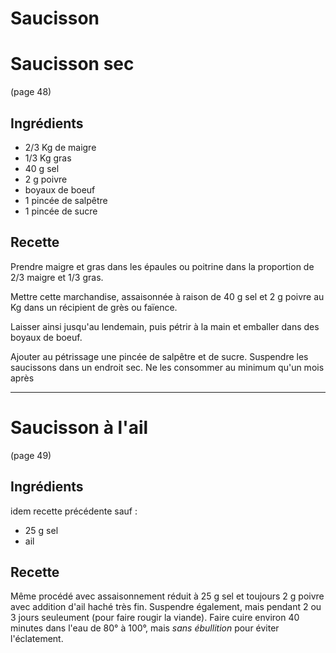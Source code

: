 #		Saucisson
#		Saucisson sec

(page 48)

## Ingrédients
* 2/3 Kg de maigre
* 1/3 Kg gras
* 40 g sel
*  2 g poivre
* boyaux de boeuf
* 1 pincée de salpêtre
* 1 pincée de sucre

## Recette
Prendre maigre et gras dans les épaules ou poitrine dans la proportion
de 2/3 maigre et 1/3 gras.

Mettre cette marchandise, assaisonnée à raison de 40 g sel et 2 g
poivre au Kg dans un récipient de grès ou faïence. 

Laisser ainsi jusqu'au lendemain, puis pétrir à la main et emballer
dans des boyaux de boeuf.

Ajouter au pétrissage une pincée de salpêtre et de sucre. Suspendre
les saucissons dans un endroit sec. Ne les consommer au minimum qu'un
mois après

---
# Saucisson à l'ail

(page 49)

## Ingrédients
idem recette précédente sauf :
* 25 g sel
* ail

## Recette
Même procédé avec assaisonnement réduit à 25 g sel et toujours 2 g
poivre avec addition d'ail haché très fin. Suspendre également, mais
pendant 2 ou 3 jours seuleument (pour faire rougir la viande). Faire
cuire environ 40 minutes dans l'eau de 80° à 100°, mais _sans
ébullition_ pour éviter l'éclatement.
